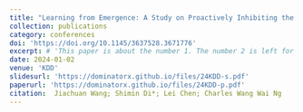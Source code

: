 ```yaml
---
title: "Learning from Emergence: A Study on Proactively Inhibiting the Monosemantic Neurons of Artificial Neural Networks"
collection: publications
category: conferences
doi: 'https://doi.org/10.1145/3637528.3671776'
excerpt: # 'This paper is about the number 1. The number 2 is left for future work.'
date: 2024-01-02
venue: 'KDD'
slidesurl: 'https://dominatorx.github.io/files/24KDD-s.pdf'
paperurl: 'https://dominatorx.github.io/files/24KDD-p.pdf'
citation:  Jiachuan Wang; Shimin Di*; Lei Chen; Charles Wang Wai Ng
---
```

